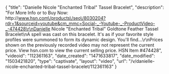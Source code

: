 {
    "title": "Danielle Nicole \"Enchanted Tribal\" Tassel Bracelet",
    "description": "For More Info or to Buy Now: http:\/\/www.hsn.com\/products\/seo\/8030204?rdr=1&sourceid=youtube&cm_mmc=Social-_-Youtube-_-ProductVideo-_-474428\r\nDanielle Nicole \"Enchanted Tribal\" Goldtone Feather Tassel Bracelet\nA spell was cast on this bracelet. It's as if your favorite style profiles were summoned to form its dynamic design. You'll find...\r\nPrices shown on the previously recorded video may not represent the current price.  View hsn.com to view the current selling price. HSN Item #474428",
    "videoid": "112361163",
    "date_created": "1471633817",
    "date_modified": "1503421820",
    "type": "captivate",
    "layout": "video",
    "url": "\/v\/danielle-nicole-enchanted-tribal-tassel-bracelet\/112361163"
}